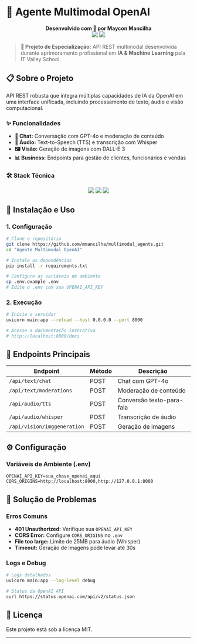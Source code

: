 # 🤖 Agente Multimodal OpenAI

<p align="center">
  <strong>Desenvolvido com 💙 por Maycon Mancilha</strong>
  <br />
  <a href="https://github.com/mmancilha"><img src="https://img.shields.io/badge/GitHub-100000?style=for-the-badge&logo=github&logoColor=white" /></a>
  <a href="https://www.linkedin.com/in/mayconmancilha//"><img src="https://img.shields.io/badge/LinkedIn-0077B5?style=for-the-badge&logo=linkedin&logoColor=white" /></a>
</p>

> **🚀 Projeto de Especialização:** API REST multimodal desenvolvida durante aprimoramento profissional em **IA & Machine Learning** pela IT Valley School.

## 📋 Sobre o Projeto

API REST robusta que integra múltiplas capacidades de IA da OpenAI em uma interface unificada, incluindo processamento de texto, áudio e visão computacional.

### ✨ Funcionalidades

- **💬 Chat:** Conversação com GPT-4o e moderação de conteúdo
- **🎵 Áudio:** Text-to-Speech (TTS) e transcrição com Whisper
- **🖼️ Visão:** Geração de imagens com DALL-E 3
- **📊 Business:** Endpoints para gestão de clientes, funcionários e vendas

### 🛠️ Stack Técnica

<p align="center">
  <img src="https://img.shields.io/badge/Python-3776AB?style=for-the-badge&logo=python&logoColor=white" />
  <img src="https://img.shields.io/badge/FastAPI-005571?style=for-the-badge&logo=fastapi" />
  <img src="https://img.shields.io/badge/OpenAI-412991?style=for-the-badge&logo=openai&logoColor=white" />
</p>

## 🚀 Instalação e Uso

### 1. Configuração

```bash
# Clone o repositório
git clone https://github.com/mmancilha/multimodal_agents.git
cd "Agente Multimodal OpenAI"

# Instale as dependências
pip install -r requirements.txt

# Configure as variáveis de ambiente
cp .env.example .env
# Edite o .env com sua OPENAI_API_KEY
```

### 2. Execução

```bash
# Inicie o servidor
uvicorn main:app --reload --host 0.0.0.0 --port 8000

# Acesse a documentação interativa
# http://localhost:8000/docs
```

## 📡 Endpoints Principais

| Endpoint | Método | Descrição |
|----------|--------|-----------|
| `/api/text/chat` | POST | Chat com GPT-4o |
| `/api/text/moderations` | POST | Moderação de conteúdo |
| `/api/audio/tts` | POST | Conversão texto-para-fala |
| `/api/audio/whisper` | POST | Transcrição de áudio |
| `/api/vision/imggeneration` | POST | Geração de imagens |

## ⚙️ Configuração

### Variáveis de Ambiente (.env)

```env
OPENAI_API_KEY=sua_chave_openai_aqui
CORS_ORIGINS=http://localhost:8000,http://127.0.0.1:8000
```

## 🔧 Solução de Problemas

### Erros Comuns

- **401 Unauthorized:** Verifique sua `OPENAI_API_KEY`
- **CORS Error:** Configure `CORS_ORIGINS` no `.env`
- **File too large:** Limite de 25MB para áudio (Whisper)
- **Timeout:** Geração de imagens pode levar até 30s

### Logs e Debug

```bash
# Logs detalhados
uvicorn main:app --log-level debug

# Status da OpenAI API
curl https://status.openai.com/api/v2/status.json
```
## 📄 Licença

Este projeto está sob a licença MIT.

---